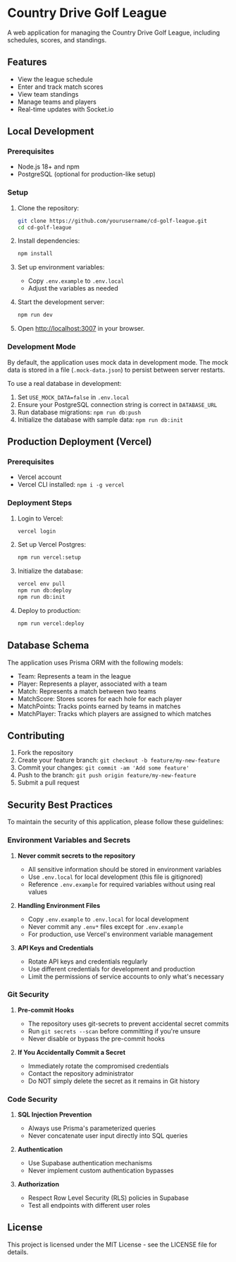 # Country Drive Golf League

A web application for managing the Country Drive Golf League, including schedules, scores, and standings.

## Features

- View the league schedule
- Enter and track match scores
- View team standings
- Manage teams and players
- Real-time updates with Socket.io

## Local Development

### Prerequisites

- Node.js 18+ and npm
- PostgreSQL (optional for production-like setup)

### Setup

1. Clone the repository:
   ```bash
   git clone https://github.com/yourusername/cd-golf-league.git
   cd cd-golf-league
   ```

2. Install dependencies:
   ```bash
   npm install
   ```

3. Set up environment variables:
   - Copy `.env.example` to `.env.local`
   - Adjust the variables as needed

4. Start the development server:
   ```bash
   npm run dev
   ```

5. Open [http://localhost:3007](http://localhost:3007) in your browser.

### Development Mode

By default, the application uses mock data in development mode. The mock data is stored in a file (`.mock-data.json`) to persist between server restarts.

To use a real database in development:
1. Set `USE_MOCK_DATA=false` in `.env.local`
2. Ensure your PostgreSQL connection string is correct in `DATABASE_URL`
3. Run database migrations: `npm run db:push`
4. Initialize the database with sample data: `npm run db:init`

## Production Deployment (Vercel)

### Prerequisites

- Vercel account
- Vercel CLI installed: `npm i -g vercel`

### Deployment Steps

1. Login to Vercel:
   ```bash
   vercel login
   ```

2. Set up Vercel Postgres:
   ```bash
   npm run vercel:setup
   ```

3. Initialize the database:
   ```bash
   vercel env pull
   npm run db:deploy
   npm run db:init
   ```

4. Deploy to production:
   ```bash
   npm run vercel:deploy
   ```

## Database Schema

The application uses Prisma ORM with the following models:
- Team: Represents a team in the league
- Player: Represents a player, associated with a team
- Match: Represents a match between two teams
- MatchScore: Stores scores for each hole for each player
- MatchPoints: Tracks points earned by teams in matches
- MatchPlayer: Tracks which players are assigned to which matches

## Contributing

1. Fork the repository
2. Create your feature branch: `git checkout -b feature/my-new-feature`
3. Commit your changes: `git commit -am 'Add some feature'`
4. Push to the branch: `git push origin feature/my-new-feature`
5. Submit a pull request

## Security Best Practices

To maintain the security of this application, please follow these guidelines:

### Environment Variables and Secrets

1. **Never commit secrets to the repository**
   - All sensitive information should be stored in environment variables
   - Use `.env.local` for local development (this file is gitignored)
   - Reference `.env.example` for required variables without using real values

2. **Handling Environment Files**
   - Copy `.env.example` to `.env.local` for local development
   - Never commit any `.env*` files except for `.env.example`
   - For production, use Vercel's environment variable management

3. **API Keys and Credentials**
   - Rotate API keys and credentials regularly
   - Use different credentials for development and production
   - Limit the permissions of service accounts to only what's necessary

### Git Security

1. **Pre-commit Hooks**
   - The repository uses git-secrets to prevent accidental secret commits
   - Run `git secrets --scan` before committing if you're unsure
   - Never disable or bypass the pre-commit hooks

2. **If You Accidentally Commit a Secret**
   - Immediately rotate the compromised credentials
   - Contact the repository administrator
   - Do NOT simply delete the secret as it remains in Git history

### Code Security

1. **SQL Injection Prevention**
   - Always use Prisma's parameterized queries
   - Never concatenate user input directly into SQL queries

2. **Authentication**
   - Use Supabase authentication mechanisms
   - Never implement custom authentication bypasses

3. **Authorization**
   - Respect Row Level Security (RLS) policies in Supabase
   - Test all endpoints with different user roles

## License

This project is licensed under the MIT License - see the LICENSE file for details.